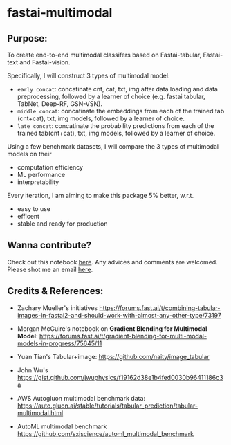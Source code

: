 # fastai-multimodal

## Purpose:

To create end-to-end multimodal classifers based on Fastai-tabular, Fastai-text and Fastai-vision.

Specifically, I will construct 3 types of multimodal model:

- `early concat`: concatinate cnt, cat, txt, img after data loading and data preprocessing, followed by a learner of choice (e.g. fastai tabular, TabNet, Deep-RF, GSN-VSN).
- `middle concat`: concatinate the embeddings from each of the trained tab (cnt+cat), txt, img models, followed by a learner of choice.
- `late concat`: concatinate the probability predictions from each of the trained tab(cnt+cat), txt, img models, followed by a learner of choice.

Using a few benchmark datasets, I will compare the 3 types of multimodal models on their

- computation efficiency
- ML performance
- interpretability

Every iteration, I am aiming to make this package 5% better, w.r.t.
  - easy to use
  - efficent
  - stable and ready for production


## Wanna contribute?

Check out this notebook [here](https://github.com/wjlgatech/fastai-multimodal/blob/main/nbs/fastai_multimodal.ipynb). Any advices and comments are welcomed. Please shot me an email [here](wjlgatech@gmail.com).

## Credits & References:

- Zachary Mueller's initiatives https://forums.fast.ai/t/combining-tabular-images-in-fastai2-and-should-work-with-almost-any-other-type/73197

- Morgan McGuire's notebook on **Gradient Blending for Multimodal Model**: https://forums.fast.ai/t/gradient-blending-for-multi-modal-models-in-progress/75645/11

- Yuan Tian's Tabular+image: https://github.com/naity/image_tabular

- John Wu's https://gist.github.com/jwuphysics/f19162d38e1b4fed0030b96411186c3a

- AWS Autogluon multimodal benchmark data: https://auto.gluon.ai/stable/tutorials/tabular_prediction/tabular-multimodal.html

- AutoML multimodal benchmark https://github.com/sxjscience/automl_multimodal_benchmark
